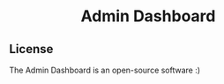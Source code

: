 <h1 align="center">Admin Dashboard</h1>

## License
The  Admin Dashboard is an open-source software :)

